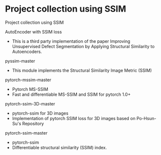 # Project collection using SSIM

Project collection using SSIM

AutoEncoder with SSIM loss
- This is a third party implementation of the paper Improving Unsupervised Defect Segmentation by Applying Structural Similarity to Autoencoders.

pyssim-master
- This module implements the Structural Similarity Image Metric (SSIM)

pytorch-mssim-master
- Pytorch MS-SSIM
- Fast and differentiable MS-SSIM and SSIM for pytorch 1.0+

pytorch-ssim-3D-master
- pytorch-ssim for 3D images
- Implementation of pytorch SSIM loss for 3D images based on Po-Hsun-Su's Repository

pytorch-ssim-master
- pytorch-ssim
- Differentiable structural similarity (SSIM) index.
